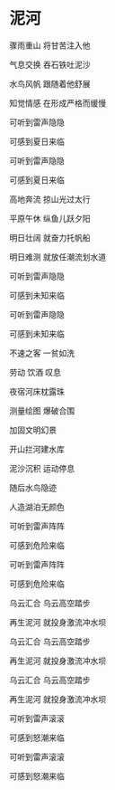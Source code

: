 # 泥河


骤雨重山 将甘苦注入他

气息交换 吞石铁吐泥沙

水鸟风帆 跟随着他舒展

知觉情感 在形成严格而缓慢

可听到雷声隐隐

可感到夏日来临

可听到雷声隐隐

可感到夏日来临

高地奔流 掠山光过太行

平原午休 纵鱼儿跃夕阳

明日壮阔 就奋力托帆船

明日难测 就放任潮流划水道

可听到雷声隐隐

可感到未知来临

可听到雷声隐隐

可感到未知来临

不速之客 一贫如洗

劳动 饮酒 叹息

夜宿河床枕露珠

测量绘图 爆破合围

加固文明幻景

开山拦河建水库

泥沙沉积 运动停息

随后水鸟隐迹

人造湖泊无颜色

可听到雷声阵阵

可感到危险来临

可听到雷声阵阵

可感到危险来临

乌云汇合 乌云高空踏步

再生泥河 就投身激流冲水坝

乌云汇合 乌云高空踏步

再生泥河 就投身激流冲水坝

乌云汇合 乌云高空踏步

再生泥河 就投身激流冲水坝

可听到雷声滚滚

可感到怒潮来临

可听到雷声滚滚

可感到怒潮来临


